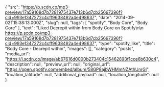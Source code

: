 {
  "src": "https://p.scdn.co/mp3-preview/17a59168d7b7281975437e713b6d7cb25697396f?cid=993e1347272c4cff9638492a4e498637",
  "date": "2014-09-02T15:38:13.000Z",
  "slug": null,
  "tags": [
    "spotify",
    "Body Core",
    "Body Core"
  ],
  "text": "Liked Decrepit within from Body Core on Spotify\n\n https://p.scdn.co/mp3-preview/17a59168d7b7281975437e713b6d7cb25697396f?cid=993e1347272c4cff9638492a4e498637",
  "type": "spotify_like",
  "title": "Body Core - Decrepit within",
  "images": [],
  "category": "posts",
  "media_url": "https://i.scdn.co/image/ab67616d0000b273404c15462893f1cce6b630c4",
  "description": null,
  "preview_url": null,
  "original_url": "https://open.spotify.com/embed/album/58GP8ajbWHMmNZAthUnrGl",
  "location_latitude": null,
  "additional_payload": null,
  "location_longitude": null
}